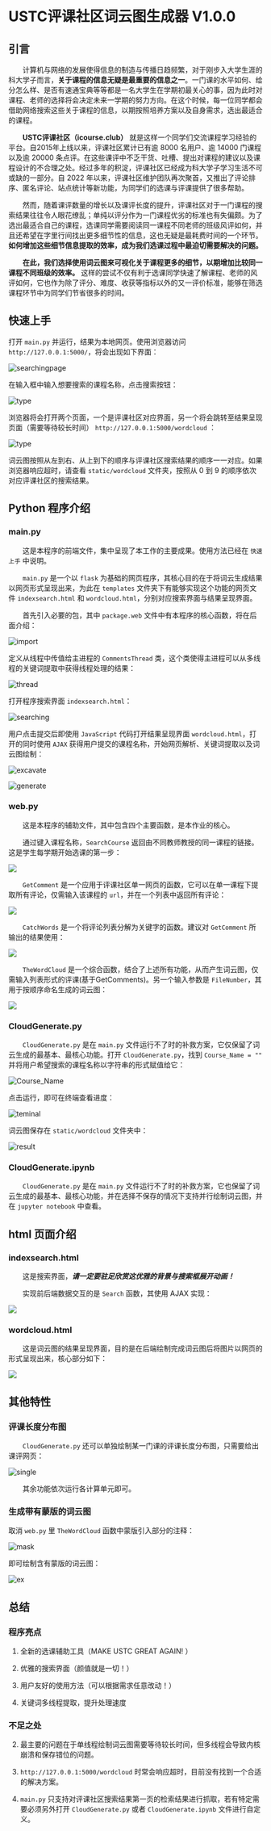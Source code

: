 # USTC评课社区词云图生成器 V1.0.0

## 引言
&emsp;&emsp;计算机与网络的发展使得信息的制造与传播日趋频繁，对于刚步入大学生涯的科大学子而言，**关于课程的信息无疑是最重要的信息之一**。一门课的水平如何、给分怎么样、是否有速通宝典等等都是一名大学生在学期初最关心的事，因为此时对课程、老师的选择将会决定未来一学期的努力方向。在这个时候，每一位同学都会借助网络搜索这些关于课程的信息，以期按照培养方案以及自身需求，选出最适合的课程。

&emsp;&emsp;**USTC评课社区（icourse.club）** 就是这样一个同学们交流课程学习经验的平台。自2015年上线以来，评课社区累计已有逾 8000 名用户、逾 14000 门课程以及逾 20000 条点评。在这些课评中不乏干货、吐槽、提出对课程的建议以及课程设计的不合理之处。经过多年的积淀，评课社区已经成为科大学子学习生活不可或缺的一部分。自 2022 年以来，评课社区维护团队再次聚首，又推出了评论排序、匿名评论、站点统计等新功能，为同学们的选课与评课提供了很多帮助。

&emsp;&emsp;然而，随着课评数量的增长以及课评长度的提升，评课社区对于一门课程的搜索结果往往令人眼花缭乱；单纯以评分作为一门课程优劣的标准也有失偏颇。为了选出最适合自己的课程，选课同学需要阅读同一课程不同老师的班级风评如何，并且还希望在字里行间找出更多细节性的信息，这也无疑是最耗费时间的一个环节。**如何增加这些细节信息提取的效率，成为我们选课过程中最迫切需要解决的问题。** 

&emsp;&emsp;**在此，我们选择使用词云图来可视化关于课程更多的细节，以期增加比较同一课程不同班级的效率。** 这样的尝试不仅有利于选课同学快速了解课程、老师的风评如何，它也作为除了评分、难度、收获等指标以外的又一评价标准，能够在筛选课程环节中为同学们节省很多的时间。

## 快速上手

打开 `main.py` 并运行，结果为本地网页。使用浏览器访问 `http://127.0.0.1:5000/`，将会出现如下界面：

![searchingpage](./examples/searchingpage.png)

在输入框中输入想要搜索的课程名称，点击搜索按钮：

![type](./examples/typein.png)

浏览器将会打开两个页面，一个是评课社区对应界面，另一个将会跳转至结果呈现页面（需要等待较长时间） `http://127.0.0.1:5000/wordcloud` ：

![type](./examples/result.png)

词云图按照从左到右、从上到下的顺序与评课社区搜索结果的顺序一一对应。如果浏览器响应超时，请查看 `static/wordcloud` 文件夹，按照从 0 到 9 的顺序依次对应评课社区的搜索结果。

## Python 程序介绍

### main.py

&emsp;&emsp;这是本程序的前端文件，集中呈现了本工作的主要成果。使用方法已经在 `快速上手` 中说明。

&emsp;&emsp;`main.py` 是一个以 `flask` 为基础的网页程序，其核心目的在于将词云生成结果以网页形式呈现出来，为此在 `templates` 文件夹下有能够实现这个功能的网页文件 `indexsearch.html` 和 `wordcloud.html`，分别对应搜索界面与结果呈现界面。

&emsp;&emsp;首先引入必要的包，其中 `package.web` 文件中有本程序的核心函数，将在后面介绍：

![import](./examples/mainimport.png)

定义从线程中传值给主进程的 `CommentsThread` 类，这个类使得主进程可以从多线程的关键词提取中获得线程处理的结果：

![thread](./examples/thread.png)

打开程序搜索界面 `indexsearch.html`：

![searching](./examples/searchpagecode.png)

用户点击提交后即使用 `JavaScript` 代码打开结果呈现界面 `wordcloud.html`，打开的同时使用 `AJAX` 获得用户提交的课程名称，开始网页解析、关键词提取以及词云图绘制：

![excavate](./examples/excavate.png)


![generate](./examples/generate.png)


### web.py

&emsp;&emsp;这是本程序的辅助文件，其中包含四个主要函数，是本作业的核心。

&emsp;&emsp;通过键入课程名称，`SearchCourse` 返回由不同教师教授的同一课程的链接。这是学生每学期开始选课的第一步：

![](./examples/searchcourse.png)

&emsp;&emsp;`GetComment` 是一个应用于评课社区单一网页的函数，它可以在单一课程下提取所有评论，仅需输入该课程的 `url`，并在一个列表中返回所有评论：

![](./examples/getcomment.png)

&emsp;&emsp;`CatchWords` 是一个将评论列表分解为关键字的函数。建议对 `GetComment` 所输出的结果使用：

![](./examples/catchwords.png)

&emsp;&emsp;`TheWordCloud` 是一个综合函数，结合了上述所有功能，从而产生词云图，仅需输入列表形式的评课(基于GetComments)。另一个输入参数是 `FileNumber`，其用于按顺序命名生成的词云图：

![](./examples/thewordcloud.png)


### CloudGenerate.py

&emsp;&emsp;`CloudGenerate.py` 是在 `main.py` 文件运行不了时的补救方案，它仅保留了词云生成的最基本、最核心功能。打开 `CloudGenerate.py`，找到 `Course_Name = ""` 并将用户希望搜索的课程名称以字符串的形式赋值给它：

![Course_Name](./examples/py.png)

点击运行，即可在终端查看进度：

![teminal](./examples/terminal.png)

词云图保存在 `static/wordcloud` 文件夹中：

![result](./examples/cloudresult.png)

### CloudGenerate.ipynb

&emsp;&emsp;`CloudGenerate.py` 是在 `main.py` 文件运行不了时的补救方案，它也保留了词云生成的最基本、最核心功能，并在选择不保存的情况下支持并行绘制词云图，并在 `jupyter notebook` 中查看。

## html 页面介绍

### indexsearch.html

&emsp;&emsp;这是搜索界面，***请一定要驻足欣赏这优雅的背景与搜索框展开动画！***

&emsp;&emsp;实现前后端数据交互的是 `Search` 函数，其使用 AJAX 实现：

![](./examples/htmlsearch.png)

### wordcloud.html

&emsp;&emsp;这是词云图的结果呈现界面，目的是在后端绘制完成词云图后将图片以网页的形式呈现出来，核心部分如下：

![](./examples/wordcloudhtml.png)

## 其他特性

### 评课长度分布图

&emsp;&emsp;`CloudGenerate.py` 还可以单独绘制某一门课的评课长度分布图，只需要给出课评网页：

![single](./examples/single.png)

&emsp;&emsp;其余功能依次运行各计算单元即可。

### 生成带有蒙版的词云图

取消 `web.py` 里 `TheWordCloud` 函数中蒙版引入部分的注释：

![mask](./examples/mask.png)

即可绘制含有蒙版的词云图：

![ex](./static/example.png)

## 总结
 
### 程序亮点

1. 全新的选课辅助工具（MAKE USTC GREAT AGAIN! ）

2. 优雅的搜索界面（颜值就是一切！）

2. 用户友好的使用方法（可以根据需求任意改动！）

3. 关键词多线程提取，提升处理速度


### 不足之处

2. 最主要的问题在于单线程绘制词云图需要等待较长时间，但多线程会导致内核崩溃和保存错位的问题。

1. `http://127.0.0.1:5000/wordcloud` 时常会响应超时，目前没有找到一个合适的解决方案。

3. `main.py` 只支持对评课社区搜索结果第一页的检索结果进行抓取，若有特定需要必须另外打开 `CloudGenerate.py` 或者 `CloudGenerate.ipynb` 文件进行自定义。